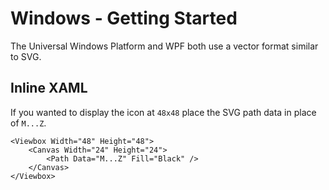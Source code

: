 # Windows - Getting Started

The Universal Windows Platform and WPF both use a vector format similar to SVG.

## Inline XAML

If you wanted to display the icon at `48x48` place the SVG path data in place of `M...Z`.

```
<Viewbox Width="48" Height="48">
    <Canvas Width="24" Height="24">
        <Path Data="M...Z" Fill="Black" />
    </Canvas>
</Viewbox>
```